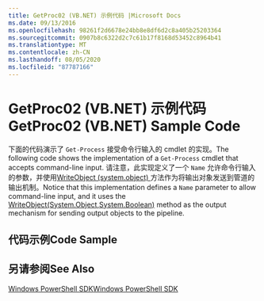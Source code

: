 ```yaml
---
title: GetProc02 (VB.NET) 示例代码 |Microsoft Docs
ms.date: 09/13/2016
ms.openlocfilehash: 98261f2d6678e24bb8e8df6d2c8a405b25203364
ms.sourcegitcommit: 0907b8c6322d2c7c61b17f8168d53452c8964b41
ms.translationtype: MT
ms.contentlocale: zh-CN
ms.lasthandoff: 08/05/2020
ms.locfileid: "87787166"
---
```

# <a name="getproc02-vbnet-sample-code"></a><span data-ttu-id="458ae-102">GetProc02 (VB.NET) 示例代码</span><span class="sxs-lookup"><span data-stu-id="458ae-102">GetProc02 (VB.NET) Sample Code</span></span>

<span data-ttu-id="458ae-103">下面的代码演示了 `Get-Process` 接受命令行输入的 cmdlet 的实现。</span><span class="sxs-lookup"><span data-stu-id="458ae-103">The following code shows the implementation of a `Get-Process` cmdlet that accepts command-line input.</span></span> <span data-ttu-id="458ae-104">请注意，此实现定义了一个 `Name` 允许命令行输入的参数，并使用[WriteObject (system.object) ](/dotnet/api/system.management.automation.cmdlet.writeobject?view=pscore-6.2.0#System_Management_Automation_Cmdlet_WriteObject_System_Object_System_Boolean_)方法作为将输出对象发送到管道的输出机制。</span><span class="sxs-lookup"><span data-stu-id="458ae-104">Notice that this implementation defines a `Name` parameter to allow command-line input, and it uses the [WriteObject(System.Object,System.Boolean)](/dotnet/api/system.management.automation.cmdlet.writeobject?view=pscore-6.2.0#System_Management_Automation_Cmdlet_WriteObject_System_Object_System_Boolean_) method as the output mechanism for sending output objects to the pipeline.</span></span>

## <a name="code-sample"></a><span data-ttu-id="458ae-105">代码示例</span><span class="sxs-lookup"><span data-stu-id="458ae-105">Code Sample</span></span>

<!-- TODO!!!: review snippet reference  [!CODE [Msh_samplesgetproc02#getproc02vball](Msh_samplesgetproc02#getproc02vball)]  -->

## <a name="see-also"></a><span data-ttu-id="458ae-106">另请参阅</span><span class="sxs-lookup"><span data-stu-id="458ae-106">See Also</span></span>

[<span data-ttu-id="458ae-107">Windows PowerShell SDK</span><span class="sxs-lookup"><span data-stu-id="458ae-107">Windows PowerShell SDK</span></span>](../windows-powershell-reference.md)
